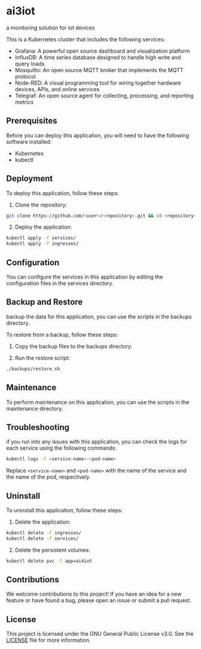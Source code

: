 # ai3iot

a monitoring solution for iot devices

This is a Kubernetes cluster that includes the following services:

- Grafana: A powerful open source dashboard and visualization platform
- InfluxDB: A time series database designed to handle high write and query loads
- Mosquitto: An open source MQTT broker that implements the MQTT protocol
- Node-RED: A visual programming tool for wiring together hardware devices, APIs, and online services
- Telegraf: An open source agent for collecting, processing, and reporting metrics

## Prerequisites

Before you can deploy this application, you will need to have the following software installed:

- Kubernetes
- kubectl

## Deployment

To deploy this application, follow these steps:

1. Clone the repository:

```bash
git clone https://github.com/<user>/<repository>.git && cd <repository>
```

2. Deploy the application:

```bash
kubectl apply -f services/
kubectl apply -f ingresses/
```

## Configuration

You can configure the services in this application by editing the configuration files in the services directory.

## Backup and Restore

 backup the data for this application, you can use the scripts in the backups directory.

To restore from a backup, follow these steps:

1. Copy the backup files to the backups directory.

2. Run the restore script:

```bash
./backups/restore.sh
```

## Maintenance

To perform maintenance on this application, you can use the scripts in the maintenance directory.

## Troubleshooting

if you run into any issues with this application, you can check the logs for each service using the following commands:

```bash
kubectl logs -f <service-name>-<pod-name>
```

Replace `<service-name>` and `<pod-name>` with the name of the service and the name of the pod, respectively.

## Uninstall

To uninstall this application, follow these steps:

1. Delete the application:

```bash
kubectl delete -f ingresses/
kubectl delete -f services/
```

2. Delete the persistent volumes:

```bash
kubectl delete pvc -l app=ai4iot
```

## Contributions

We welcome contributions to this project! If you have an idea for a new feature or have found a bug, please open an issue or submit a pull request.

## License

This project is licensed under the GNU General Public License v3.0. See the [LICENSE](LICENSE) file for more information.
